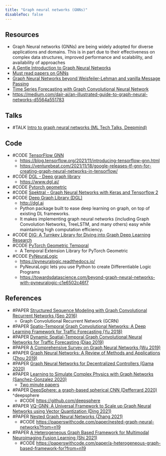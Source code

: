 ```yaml
---
title: "Graph neural networks (GNNs)"
disableToc: false 
---
```


## Resources
- Graph Neural networks (GNNs) are being widely adopted for diverse applications and domains. This is in part due to their effectiveness on complex data structures, improved performance and scalability, and availability of approaches
- [A Gentle Introduction to Graph Neural Networks](https://distill.pub/2021/gnn-intro/)
- [Must read papers on GNNs](https://github.com/thunlp/GNNPapers)
- [Graph Neural Networks beyond Weisfeiler-Lehman and vanilla Message Passing](https://towardsdatascience.com/graph-neural-networks-beyond-weisfeiler-lehman-and-vanilla-message-passing-bc8605fa59a)
- [Time Series Forecasting with Graph Convolutional Neural Network](https://towardsdatascience.com/time-series-forecasting-with-graph-convolutional-neural-network-7ffb3b70afcf)
- https://medium.com/dair-ai/an-illustrated-guide-to-graph-neural-networks-d5564a551783

## Talks
- #TALK [Intro to graph neural networks (ML Tech Talks, Deepmind)](https://www.youtube.com/watch?v=8owQBFAHw7E)

## Code
- #CODE [TensorFlow GNN](https://github.com/tensorflow/gnn)
	- https://blog.tensorflow.org/2021/11/introducing-tensorflow-gnn.html
	- https://venturebeat.com/2021/11/18/google-releases-tf-gnn-for-creating-graph-neural-networks-in-tensorflow/
- #CODE [DGL - Deep graph library](https://github.com/dmlc/dgl)
	- https://www.dgl.ai/
- #CODE [Pytorch geometric](https://github.com/rusty1s/pytorch_geometric)
- #CODE [Spektral - Graph Neural Networks with Keras and Tensorflow 2](https://github.com/danielegrattarola/spektral)
- #CODE [Deep Graph Library (DGL)](https://github.com/dmlc/dgl) 
	- http://dgl.ai
	- Python package built to ease deep learning on graph, on top of existing DL frameworks. 
	- It makes implementing graph neural networks (including Graph Convolution Networks, TreeLSTM, and many others) easy while maintaining high computation efficiency.
- #CODE [DIG: A Turnkey Library for Diving into Graph Deep Learning Research](https://github.com/divelab/DIG)
- #CODE [PyTorch Geometric Temporal](https://github.com/benedekrozemberczki/pytorch_geometric_temporal)
	- A Temporal Extension Library for PyTorch Geometric
- #CODE [PyNeuraLogic](https://github.com/LukasZahradnik/PyNeuraLogic)
	- https://pyneuralogic.readthedocs.io/
	- PyNeuraLogic lets you use Python to create Differentiable Logic Programs
	- https://towardsdatascience.com/beyond-graph-neural-networks-with-pyneuralogic-c1e6502c46f7

## References
- #PAPER [Structured Sequence Modeling with Graph Convolutional Recurrent Networks (Seo 2016)](https://arxiv.org/abs/1612.07659)
	- Graph Convolutional Recurrent Network (GCRN)
- #PAPER [Spatio-Temporal Graph Convolutional Networks: A Deep Learning Framework for Traffic Forecasting (Yu 2018)](https://arxiv.org/abs/1709.04875 )
- #PAPER [Dynamic Spatial-Temporal Graph Convolutional Neural Networks for Traffic Forecasting (Diao 2019)](https://www.aaai.org/ojs/index.php/AAAI/article/view/3877)
- #PAPER [A Comprehensive Survey on Graph Neural Networks (Wu 2019)](https://arxiv.org/abs/1901.00596)
- #PAPER [Graph Neural Networks: A Review of Methods and Applications (Zhou 2019)](https://arxiv.org/abs/1812.08434)
- #PAPER [Graph Neural Networks for Decentralized Controllers (Gama 2020)](https://arxiv.org/abs/2003.10280 )
- #PAPER [Learning to Simulate Complex Physics with Graph Networks (Sanchez-Gonzalez 2020)](https://arxiv.org/abs/2002.09405)
	- [Two minute papers](https://www.youtube.com/watch?v=2Bw5f4vYL98)
- #PAPER [DeepSphere: a graph-based spherical CNN (Defferrard 2020)](https://arxiv.org/abs/2012.15000) ^deepsphere
	- #CODE https://github.com/deepsphere
- #PAPER [VQ-GNN: A Universal Framework to Scale up Graph Neural Networks using Vector Quantization (Ding 2021)](https://arxiv.org/abs/2110.14363)
- #PAPER [Nested Graph Neural Networks (Zhang 2021)](https://arxiv.org/abs/2110.13197)
	- #CODE https://paperswithcode.com/paper/nested-graph-neural-networks?from=n19
- #PAPER [A Heterogeneous Graph Based Framework for Multimodal Neuroimaging Fusion Learning (Shi 2021)](https://arxiv.org/abs/2110.08465)
	- #CODE https://paperswithcode.com/paper/a-heterogeneous-graph-based-framework-for?from=n19


